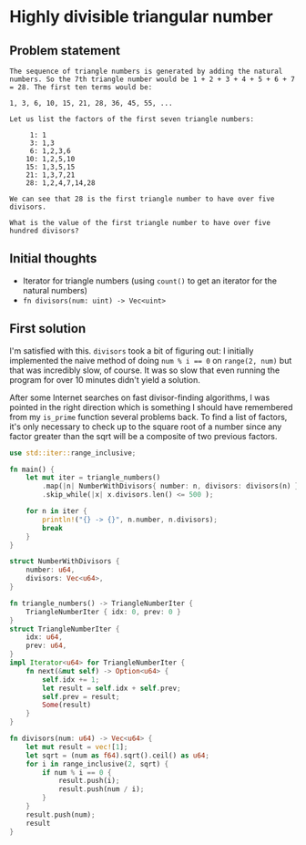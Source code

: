 # Highly divisible triangular number

## Problem statement

```
The sequence of triangle numbers is generated by adding the natural numbers. So the 7th triangle number would be 1 + 2 + 3 + 4 + 5 + 6 + 7 = 28. The first ten terms would be:

1, 3, 6, 10, 15, 21, 28, 36, 45, 55, ...

Let us list the factors of the first seven triangle numbers:

     1: 1
     3: 1,3
     6: 1,2,3,6
    10: 1,2,5,10
    15: 1,3,5,15
    21: 1,3,7,21
    28: 1,2,4,7,14,28

We can see that 28 is the first triangle number to have over five divisors.

What is the value of the first triangle number to have over five hundred divisors?
```

## Initial thoughts

* Iterator for triangle numbers (using `count()` to get an iterator for the natural numbers)
* `fn divisors(num: uint) -> Vec<uint>`

## First solution

I'm satisfied with this. `divisors` took a bit of figuring out: I initially implemented the naive method of doing `num % i == 0` on `range(2, num)` but that was incredibly slow, of course. It was so slow that even running the program for over 10 minutes didn't yield a solution.

After some Internet searches on fast divisor-finding algorithms, I was pointed in the right direction which is something I should have remembered from my `is_prime` function several problems back. To find a list of factors, it's only necessary to check up to the square root of a number since any factor greater than the sqrt will be a composite of two previous factors.

```rust
use std::iter::range_inclusive;

fn main() {
    let mut iter = triangle_numbers()
        .map(|n| NumberWithDivisors{ number: n, divisors: divisors(n) })
        .skip_while(|x| x.divisors.len() <= 500 );

    for n in iter {
        println!("{} -> {}", n.number, n.divisors);
        break
    }
}

struct NumberWithDivisors {
    number: u64,
    divisors: Vec<u64>,
}

fn triangle_numbers() -> TriangleNumberIter {
    TriangleNumberIter { idx: 0, prev: 0 }
}
struct TriangleNumberIter {
    idx: u64,
    prev: u64,
}
impl Iterator<u64> for TriangleNumberIter {
    fn next(&mut self) -> Option<u64> {
        self.idx += 1;
        let result = self.idx + self.prev;
        self.prev = result;
        Some(result)
    }
}

fn divisors(num: u64) -> Vec<u64> {
    let mut result = vec![1];
    let sqrt = (num as f64).sqrt().ceil() as u64;
    for i in range_inclusive(2, sqrt) {
        if num % i == 0 {
            result.push(i);
            result.push(num / i);
        }
    }
    result.push(num);
    result
}
```